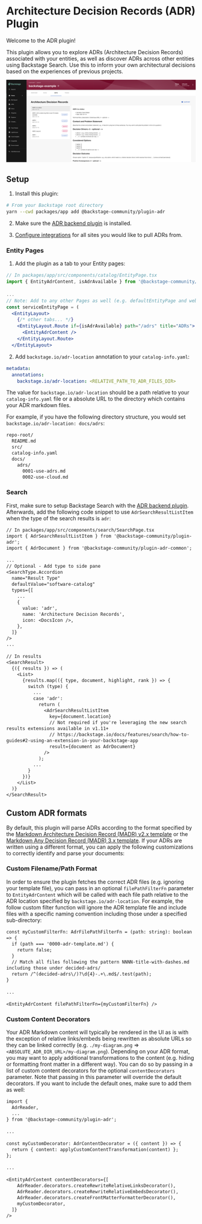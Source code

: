 # Architecture Decision Records (ADR) Plugin

Welcome to the ADR plugin!

This plugin allows you to explore ADRs (Architecture Decision Records) associated with your entities, as well as discover ADRs across other entities using Backstage Search. Use this to inform your own architectural decisions based on the experiences of previous projects.

![ADR tab](./docs/adr-tab.png)

## Setup

1. Install this plugin:

```bash
# From your Backstage root directory
yarn --cwd packages/app add @backstage-community/plugin-adr
```

2. Make sure the [ADR backend plugin](../adr-backend/README.md) is installed.

3. [Configure integrations](https://backstage.io/docs/integrations/) for all sites you would like to pull ADRs from.

### Entity Pages

1. Add the plugin as a tab to your Entity pages:

```jsx
// In packages/app/src/components/catalog/EntityPage.tsx
import { EntityAdrContent, isAdrAvailable } from '@backstage-community/plugin-adr';

...
// Note: Add to any other Pages as well (e.g. defaultEntityPage and websiteEntityPage)
const serviceEntityPage = (
  <EntityLayout>
    {/* other tabs... */}
    <EntityLayout.Route if={isAdrAvailable} path="/adrs" title="ADRs">
      <EntityAdrContent />
    </EntityLayout.Route>
  </EntityLayout>
```

2. Add `backstage.io/adr-location` annotation to your `catalog-info.yaml`:

```yaml
metadata:
  annotations:
    backstage.io/adr-location: <RELATIVE_PATH_TO_ADR_FILES_DIR>
```

The value for `backstage.io/adr-location` should be a path relative to your `catalog-info.yaml` file or a absolute URL to the directory which contains your ADR markdown files.

For example, if you have the following directory structure, you would set `backstage.io/adr-location: docs/adrs`:

```
repo-root/
  README.md
  src/
  catalog-info.yaml
  docs/
    adrs/
      0001-use-adrs.md
      0002-use-cloud.md
```

### Search

First, make sure to setup Backstage Search with the [ADR backend plugin](../adr-backend/README.md).
Afterwards, add the following code snippet to use `AdrSearchResultListItem` when the type of the search results is `adr`:

```tsx
// In packages/app/src/components/search/SearchPage.tsx
import { AdrSearchResultListItem } from '@backstage-community/plugin-adr';
import { AdrDocument } from '@backstage-community/plugin-adr-common';

...
// Optional - Add type to side pane
<SearchType.Accordion
  name="Result Type"
  defaultValue="software-catalog"
  types={[
    ...
    {
      value: 'adr',
      name: 'Architecture Decision Records',
      icon: <DocsIcon />,
    },
  ]}
/>
...

// In results
<SearchResult>
  {({ results }) => (
    <List>
      {results.map(({ type, document, highlight, rank }) => {
        switch (type) {
          ...
          case 'adr':
            return (
              <AdrSearchResultListItem
                key={document.location}
                // Not required if you're leveraging the new search results extensions available in v1.11+
                // https://backstage.io/docs/features/search/how-to-guides#2-using-an-extension-in-your-backstage-app
                result={document as AdrDocument}
              />
            );
          ...
        }
      })}
    </List>
  )}
</SearchResult>
```

## Custom ADR formats

By default, this plugin will parse ADRs according to the format specified by the [Markdown Architecture Decision Record (MADR) v2.x template](https://github.com/adr/madr/tree/2.1.2) or the [Markdown Any Decision Record (MADR) 3.x template](https://github.com/adr/madr/tree/3.0.0). If your ADRs are written using a different format, you can apply the following customizations to correctly identify and parse your documents:

### Custom Filename/Path Format

In order to ensure the plugin fetches the correct ADR files (e.g. ignoring your template file), you can pass in an optional `filePathFilterFn` parameter to `EntityAdrContent` which will be called with each file path relative to the ADR location specified by `backstage.io/adr-location`. For example, the follow custom filter function will ignore the ADR template file and include files with a specific naming convention including those under a specified sub-directory:

```tsx
const myCustomFilterFn: AdrFilePathFilterFn = (path: string): boolean => {
  if (path === '0000-adr-template.md') {
    return false;
  }
  // Match all files following the pattern NNNN-title-with-dashes.md including those under decided-adrs/
  return /^(decided-adrs\/)?\d{4}-.+\.md$/.test(path);
}

...

<EntityAdrContent filePathFilterFn={myCustomFilterFn} />
```

### Custom Content Decorators

Your ADR Markdown content will typically be rendered in the UI as is with the exception of relative links/embeds being rewritten as absolute URLs so they can be linked correctly (e.g. `./my-diagram.png` => `<ABSOLUTE_ADR_DIR_URL>/my-diagram.png`). Depending on your ADR format, you may want to apply additional transformations to the content (e.g. hiding or formatting front matter in a different way). You can do so by passing in a list of custom content decorators for the optional `contentDecorators` parameter. Note that passing in this parameter will override the default decorators. If you want to include the default ones, make sure to add them as well:

```tsx
import {
  AdrReader,
  ...
} from '@backstage-community/plugin-adr';

...

const myCustomDecorator: AdrContentDecorator = ({ content }) => {
  return { content: applyCustomContentTransformation(content) };
};

...

<EntityAdrContent contentDecorators={[
    AdrReader.decorators.createRewriteRelativeLinksDecorator(),
    AdrReader.decorators.createRewriteRelativeEmbedsDecorator(),
    AdrReader.decorators.createFrontMatterFormatterDecorator(),
    myCustomDecorator,
  ]}
/>
```
